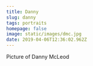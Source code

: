 ```yaml
---
title: Danny
slug: danny
tags: portraits
homepage: false
image: static/images/dmc.jpg
date: 2019-04-06T12:36:02.962Z
---
```

Picture of Danny McLeod
